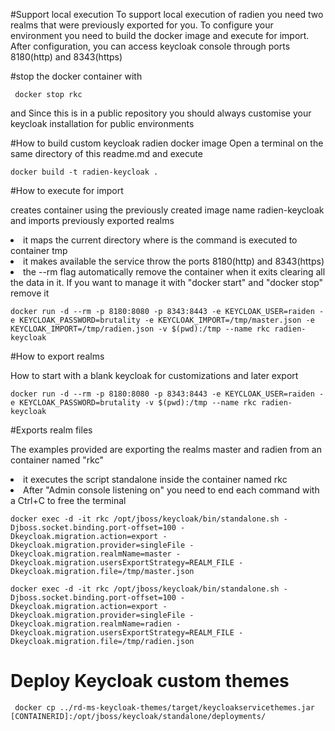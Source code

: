 #Support local execution
To support local execution of radien you need two realms that were previously exported for you.
To configure your environment you need to build the docker image and execute for import.
After configuration, you can access keycloak console through ports 8180(http) and 8343(https)

#stop the docker container with
<pre><code> docker stop rkc</code></pre>
and
Since this is in a public repository you should always customise your keycloak installation for public environments

#How to build custom keycloak radien docker image
Open a terminal on the same directory of this readme.md and execute

<pre><code>docker build -t radien-keycloak .</code></pre>

#How to execute for import
   <p>creates container using the previously created image name radien-keycloak and imports previously exported realms</p>
   <li>it maps the current directory where is the command is executed to container tmp</li>
   <li>it makes available the service throw the ports 8180(http) and 8343(https)</li>
   <li>the --rm flag automatically remove the container when it exits clearing all the data in it. If you want to manage it with "docker start" and "docker stop" remove it</li>

<pre><code>docker run -d --rm -p 8180:8080 -p 8343:8443 -e KEYCLOAK_USER=raiden -e KEYCLOAK_PASSWORD=brutality -e KEYCLOAK_IMPORT=/tmp/master.json -e KEYCLOAK_IMPORT=/tmp/radien.json -v $(pwd):/tmp --name rkc radien-keycloak</code></pre>

#How to export realms

<p>How to start with a blank keycloak for customizations and later export</p>
<pre><code>docker run -d --rm -p 8180:8080 -p 8343:8443 -e KEYCLOAK_USER=raiden -e KEYCLOAK_PASSWORD=brutality -v $(pwd):/tmp --name rkc radien-keycloak</code></pre>

#Exports realm files
<p>The examples provided are exporting the realms master and radien from an container named "rkc"</p>
<li>it executes the script standalone inside the container named rkc</li>
<li>After "Admin console listening on" you need to end each command with a Ctrl+C to free the terminal</li>
<pre><code>docker exec -d -it rkc /opt/jboss/keycloak/bin/standalone.sh -Djboss.socket.binding.port-offset=100 -Dkeycloak.migration.action=export -Dkeycloak.migration.provider=singleFile -Dkeycloak.migration.realmName=master -Dkeycloak.migration.usersExportStrategy=REALM_FILE -Dkeycloak.migration.file=/tmp/master.json</code></pre>
<pre><code>docker exec -d -it rkc /opt/jboss/keycloak/bin/standalone.sh -Djboss.socket.binding.port-offset=100 -Dkeycloak.migration.action=export -Dkeycloak.migration.provider=singleFile -Dkeycloak.migration.realmName=radien -Dkeycloak.migration.usersExportStrategy=REALM_FILE -Dkeycloak.migration.file=/tmp/radien.json</code></pre>

# Deploy Keycloak custom themes 
<pre><code> docker cp ../rd-ms-keycloak-themes/target/keycloakservicethemes.jar [CONTAINERID]:/opt/jboss/keycloak/standalone/deployments/ </pre></code>